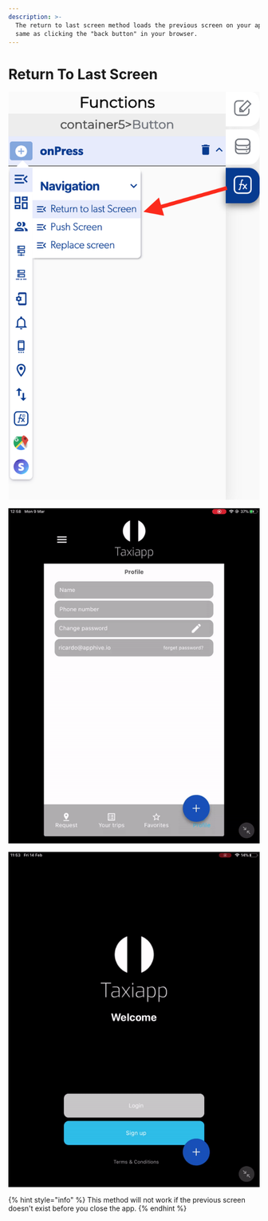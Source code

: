 ```yaml
---
description: >-
  The return to last screen method loads the previous screen on your app, is the
  same as clicking the "back button" in your browser.
---
```


# Return To Last Screen

![](../../../.gitbook/assets/captura-de-pantalla-2020-02-10-a-la-s-10.12.20.png)

![](../../../.gitbook/assets/ezgif.com-video-to-gif-9%20%281%29.gif)

![](../../../.gitbook/assets/ezgif.com-video-to-gif%20%287%29.gif)

{% hint style="info" %}
This method will not work if the previous screen doesn't exist before you close the app.
{% endhint %}



